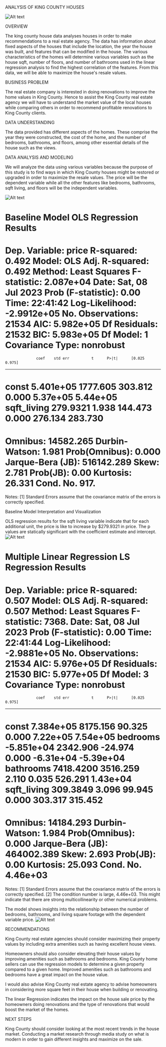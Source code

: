 ANALYSIS OF KING COUNTY HOUSES

![Alt text](20230709_103354-2.jpg)

OVERVIEW

The king county house data analyses houses in order to make recommendations to a real estate agency. The data has information about fixed aspects of the houses that include the location, the year the house was built, and features that can be modified in the house. The various characteristics of the homes will determine various variables such as the house sqft, number of floors, and number of bathrooms used in the linear regression analysis to find the highest correlation of the features. From this data, we will be able to maximize the house's resale values.

BUSINESS PROBLEM

The real estate company is interested in doing renovations to improve the home values in King County. Hence to assist the King County real estate agency we will have to understand the market value of the local houses while comparing others in order to recommend profitable renovations to King County clients.

DATA UNDERSTANDING

The data provided  has different aspects of the homes. These comprise the year they were constructed, the cost of the home, and the number of bedrooms, bathrooms, and floors, among other essential details of the house such as the views.

DATA ANALYSIS AND MODELING

We will analyze the data using various variables because the purpose of this study is to find ways in which King County houses might be restored or upgraded in order to maximize the resale values.
The price will be the dependent variable while all the other features like bedrooms, bathrooms, sqft living, and floors will be the independent variables.

![Alt text](image.png)

Baseline Model
          OLS Regression Results                            
==============================================================================
Dep. Variable:                  price   R-squared:                       0.492
Model:                            OLS   Adj. R-squared:                  0.492
Method:                 Least Squares   F-statistic:                 2.087e+04
Date:                Sat, 08 Jul 2023   Prob (F-statistic):               0.00
Time:                        22:41:42   Log-Likelihood:            -2.9912e+05
No. Observations:               21534   AIC:                         5.982e+05
Df Residuals:                   21532   BIC:                         5.983e+05
Df Model:                           1                                         
Covariance Type:            nonrobust                   
===============================================================================
                  coef    std err          t      P>|t|      [0.025      0.975]
-------------------------------------------------------------------------------
const        5.401e+05   1777.605    303.812      0.000    5.37e+05    5.44e+05
sqft_living   279.9321      1.938    144.473      0.000     276.134     283.730
==============================================================================
Omnibus:                    14582.265   Durbin-Watson:                   1.981
Prob(Omnibus):                  0.000   Jarque-Bera (JB):           516142.289
Skew:                           2.781   Prob(JB):                         0.00
Kurtosis:                      26.331   Cond. No.                         917.
==============================================================================

Notes:
[1] Standard Errors assume that the covariance matrix of the errors is correctly specified.

Baseline Model Interpretation and Visualization

 OLS regression results for the sqft living variable indicate that for each additional unit, the price is like to increase by $279.9321 in price.
The p values are statically significant with the coefficient estimate and intercept.
![Alt text](image-1.png)

Multiple Linear Regression
LS Regression Results                            
==============================================================================
Dep. Variable:                  price   R-squared:                       0.507
Model:                            OLS   Adj. R-squared:                  0.507
Method:                 Least Squares   F-statistic:                     7368.
Date:                Sat, 08 Jul 2023   Prob (F-statistic):               0.00
Time:                        22:41:44   Log-Likelihood:            -2.9881e+05
No. Observations:               21534   AIC:                         5.976e+05
Df Residuals:                   21530   BIC:                         5.977e+05
Df Model:                           3                                         
Covariance Type:            nonrobust                                         
===============================================================================
                  coef    std err          t      P>|t|      [0.025      0.975]
-------------------------------------------------------------------------------
const        7.384e+05   8175.156     90.325      0.000    7.22e+05    7.54e+05
bedrooms    -5.851e+04   2342.906    -24.974      0.000   -6.31e+04   -5.39e+04
bathrooms    7418.4200   3516.259      2.110      0.035     526.291    1.43e+04
sqft_living   309.3849      3.096     99.945      0.000     303.317     315.452
===============================================================================
Omnibus:                    14184.293   Durbin-Watson:                   1.984
Prob(Omnibus):                  0.000   Jarque-Bera (JB):           464002.389
Skew:                           2.693   Prob(JB):                         0.00
Kurtosis:                      25.093   Cond. No.                     4.46e+03
==============================================================================

Notes:
[1] Standard Errors assume that the covariance matrix of the errors is correctly specified.
[2] The condition number is large, 4.46e+03. This might indicate that there are
strong multicollinearity or other numerical problems.

The model shows insights into the relationship between the number of bedrooms, bathrooms, and living square footage with the dependent variable price.
![Alt text](image-3.png)

RECOMMENDATIONS

King County real estate agencies should consider maximizing their property values by including extra amenities such as having excellent house views.

Homeowners should also consider elevating their house values by improving amenities such as bathrooms and bedrooms. King County home sellers can use the regression models to determine a given property  compared to a given home. Improved amenities such as bathrooms and bedrooms have a great impact on the house value.

I would also advise King County real estate agency to advise homeowners in considering more square feet in their house when building or renovating.

The linear Regression indicates the impact on the house sale price by the homeowners doing renovations and the type of renovations that would boost the market of the homes.

NEXT STEPS

King County should consider looking at the most recent trends in the house market. Conducting a market research through media study on what is modern in order to gain different insights and maximize on the sale.
